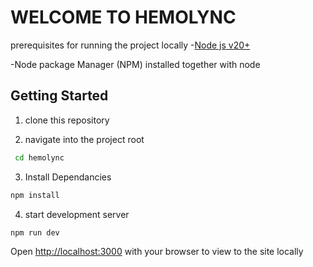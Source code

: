 # WELCOME TO HEMOLYNC

prerequisites for running the project locally
-[Node js v20+](https://nodejs.org/dist/v22.14.0/node-v22.14.0-x64.msi)


-Node package Manager (NPM) installed together with node

## Getting Started

1. clone this repository

2. navigate into the project root

```bash
 cd hemolync
```

3. Install Dependancies

```bash
npm install
```

4. start development server

```bash
npm run dev
```

Open [http://localhost:3000](http://localhost:3000) with your browser to view to the site locally

